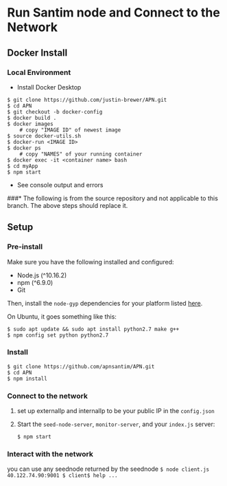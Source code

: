# Run Santim node and Connect to the Network

## Docker Install

### Local Environment

* Install Docker Desktop
```
$ git clone https://github.com/justin-brewer/APN.git
$ cd APN
$ git checkout -b docker-config
$ docker build .
$ docker images 
    # copy "IMAGE ID" of newest image
$ source docker-utils.sh
$ docker-run <IMAGE ID>
$ docker ps 
    # copy "NAMES" of your running container
$ docker exec -it <container name> bash
$ cd myApp
$ npm start
```

* See console output and errors


###\* The following is from the source repository and not applicable to this branch. The above steps should replace it.


## Setup

### Pre-install

Make sure you have the following installed and configured:
* Node.js (^10.16.2)
* npm (^6.9.0)
* Git

Then, install the `node-gyp` dependencies for your platform listed [here](https://www.npmjs.com/package/node-gyp#installation).

On Ubuntu, it goes something like this:
```
$ sudo apt update && sudo apt install python2.7 make g++
$ npm config set python python2.7
```

### Install

```
$ git clone https://github.com/apnsantim/APN.git
$ cd APN
$ npm install
```

### Connect to the network

1. set up externalIp and internalIp to be your public IP in the `config.json`

2. Start the `seed-node-server`, `monitor-server`, and your `index.js` server:

    ```
    $ npm start
    ```

### Interact with the network
you can use any seednode returned by the seednode
    ```
    $ node client.js 40.122.74.90:9001
    $ client$ help
    ...
    ```
